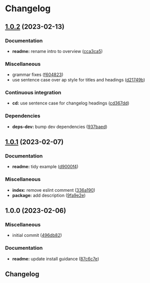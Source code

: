 # Changelog

## [1.0.2](https://github.com/Fdawgs/fastify-json-to-xml/compare/v1.0.1...v1.0.2) (2023-02-13)


### Documentation

* **readme:** rename intro to overview ([cca3ca5](https://github.com/Fdawgs/fastify-json-to-xml/commit/cca3ca597b2de1edf2317915944f02c9feaf9324))


### Miscellaneous

* grammar fixes ([f604823](https://github.com/Fdawgs/fastify-json-to-xml/commit/f6048239ec3d24dc0a14d762053a409a49b6fc19))
* use sentence case over ap style for titles and headings ([d21749b](https://github.com/Fdawgs/fastify-json-to-xml/commit/d21749b671a6ca174d2c6458f031d66585d1e14c))


### Continuous integration

* **cd:** use sentence case for changelog headings ([cd367dd](https://github.com/Fdawgs/fastify-json-to-xml/commit/cd367dd72b5c5ad7d95ccf313ad5de0385c70068))


### Dependencies

* **deps-dev:** bump dev dependencies ([937baed](https://github.com/Fdawgs/fastify-json-to-xml/commit/937baed302958f691c8b8d12f5a49ffa600976c4))

## [1.0.1](https://github.com/Fdawgs/fastify-json-to-xml/compare/v1.0.0...v1.0.1) (2023-02-07)


### Documentation

* **readme:** tidy example ([d9000f4](https://github.com/Fdawgs/fastify-json-to-xml/commit/d9000f4bf08ef1685350f300689d0bd417dbaf6b))


### Miscellaneous

* **index:** remove eslint comment ([336a190](https://github.com/Fdawgs/fastify-json-to-xml/commit/336a19041320c9869b3ec1261266fd47a5af1309))
* **package:** add description ([9fa9e2e](https://github.com/Fdawgs/fastify-json-to-xml/commit/9fa9e2eafd24e8634d3dc0e0298958ce7d0279f3))

## 1.0.0 (2023-02-06)


### Miscellaneous

* initial commit ([496db82](https://github.com/Fdawgs/fastify-json-to-xml/commit/496db8276237ad86bde8e789f5f0e8e162c30f49))


### Documentation

* **readme:** update install guidance ([87c6c7e](https://github.com/Fdawgs/fastify-json-to-xml/commit/87c6c7e55a55499336ff017625aa0366fc07608d))

## Changelog
